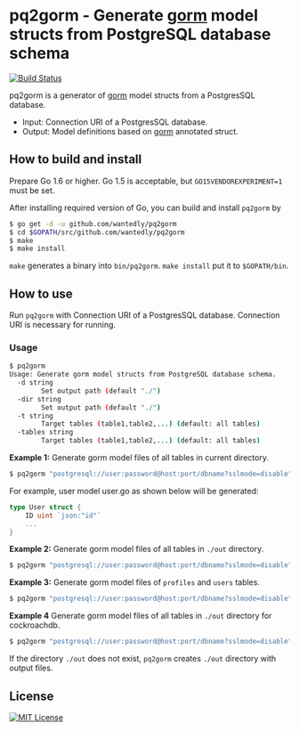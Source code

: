 # pq2gorm - Generate [gorm](https://github.com/jinzhu/gorm) model structs from PostgreSQL database schema

[![Build Status](https://travis-ci.org/wantedly/pq2gorm.svg?branch=master)](https://travis-ci.org/wantedly/pq2gorm)

pq2gorm is a generator of [gorm](https://github.com/jinzhu/gorm) model structs from a PostgresSQL database.

* Input: Connection URI of a PostgresSQL database.
* Output: Model definitions based on [gorm](https://github.com/jinzhu/gorm) annotated struct.

## How to build and install

Prepare Go 1.6 or higher.
Go 1.5 is acceptable, but `GO15VENDOREXPERIMENT=1` must be set.

After installing required version of Go, you can build and install `pq2gorm` by

```bash
$ go get -d -u github.com/wantedly/pq2gorm
$ cd $GOPATH/src/github.com/wantedly/pq2gorm
$ make
$ make install
```

`make` generates a binary into `bin/pq2gorm`.
`make install` put it to `$GOPATH/bin`.

## How to use

Run `pq2gorm` with Connection URI of a PostgresSQL database.
Connection URI is necessary for running.

### Usage

```bash
$ pq2gorm
Usage: Generate gorm model structs from PostgreSQL database schema.
  -d string
        Set output path (default "./")
  -dir string
        Set output path (default "./")
  -t string
        Target tables (table1,table2,...) (default: all tables)
  -tables string
        Target tables (table1,table2,...) (default: all tables)
```

**Example 1:** Generate gorm model files of all tables in current directory.

```bash
$ pq2gorm "postgresql://user:password@host:port/dbname?sslmode=disable"
```

For example, user model user.go as shown below will be generated:

```go
type User struct {
    ID uint `json:"id"`
    ...
}
```

**Example 2:** Generate gorm model files of all tables in `./out` directory.

```bash
$ pq2gorm "postgresql://user:password@host:port/dbname?sslmode=disable"  -dbtype postgres -d ./out
```

**Example 3:** Generate gorm model files of `profiles` and `users` tables.

```bash
$ pq2gorm "postgresql://user:password@host:port/dbname?sslmode=disable" -d ./out -t profiles,users
```

**Example 4** Generate gorm model files of all tables in `./out` directory for cockroachdb.

```bash
$ pq2gorm "postgresql://user:password@host:port/dbname?sslmode=disable"  -dbtype cockroachdb -dbname $dbname -d ./out
```

If the directory `./out` does not exist, `pq2gorm` creates `./out` directory with output files.

## License
[![MIT License](http://img.shields.io/badge/license-MIT-blue.svg?style=flat)](LICENSE)
